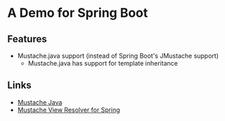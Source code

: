 # A Demo for Spring Boot

## Features
* Mustache.java support (instead of Spring Boot's JMustache support)
    * Mustache.java has support for template inheritance

## Links
* [Mustache Java](https://github.com/spullara/mustache.java)
* [Mustache View Resolver for Spring](https://github.com/sps/mustache-spring-view)